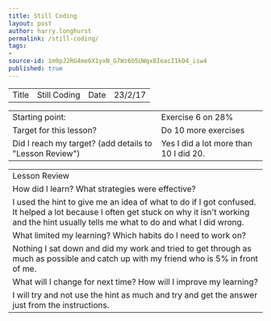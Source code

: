 ```yaml
---
title: Still Coding
layout: post
author: harry.longhurst
permalink: /still-coding/
tags:
- 
source-id: 1m9pJ2RG4me6X1yxN_G7Wz6b5UWqx8IeacI1kD4_isw4
published: true
---
```

<table>
  <tr>
    <td>Title</td>
    <td>Still Coding</td>
    <td>Date</td>
    <td>23/2/17</td>
  </tr>
</table>


<table>
  <tr>
    <td>Starting point:</td>
    <td>Exercise 6 on 28%</td>
  </tr>
  <tr>
    <td>Target for this lesson?</td>
    <td>Do 10 more exercises</td>
  </tr>
  <tr>
    <td>Did I reach my target? 
(add details to "Lesson Review")</td>
    <td>Yes I did a lot more than 10 I did 20.</td>
  </tr>
</table>


<table>
  <tr>
    <td>Lesson Review</td>
  </tr>
  <tr>
    <td>How did I learn? What strategies were effective? </td>
  </tr>
  <tr>
    <td>I used the hint to give me an idea of what to do if I got confused. It helped a lot because I often get stuck on why it isn't working and the hint usually tells me what to do and what I did wrong.</td>
  </tr>
  <tr>
    <td>What limited my learning? Which habits do I need to work on? </td>
  </tr>
  <tr>
    <td>Nothing I sat down and did my work and tried to get through as much as possible and catch up with my friend who is 5% in front of me.</td>
  </tr>
  <tr>
    <td>What will I change for next time? How will I improve my learning?</td>
  </tr>
  <tr>
    <td>I will try and not use the hint as much and try and get the answer just from the instructions.</td>
  </tr>
</table>


